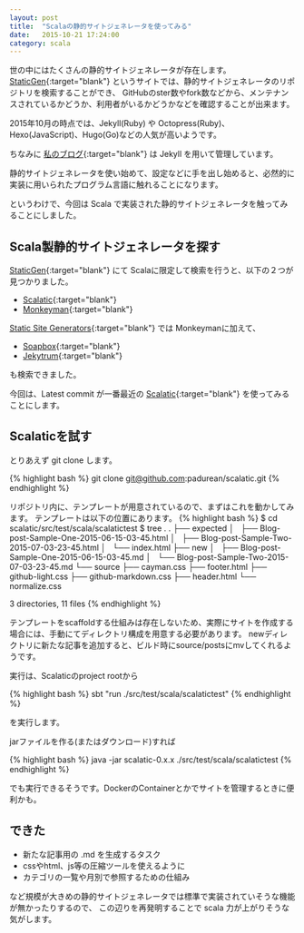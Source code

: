 ```yaml
---
layout: post
title:  "Scalaの静的サイトジェネレータを使ってみる"
date:   2015-10-21 17:24:00
category: scala
---
```


世の中にはたくさんの静的サイトジェネレータが存在します。
[StaticGen](https://www.staticgen.com/){:target="blank"}
というサイトでは、静的サイトジェネレータのリポジトリを検索することができ、
GitHubのster数やfork数などから、メンテナンスされているかどうか、利用者がいるかどうかなどを確認することが出来ます。

2015年10月の時点では、Jekyll(Ruby) や Octopress(Ruby)、Hexo(JavaScript)、Hugo(Go)などの人気が高いようです。

ちなみに
[私のブログ](http://blog.makky.io){:target="blank"}
は Jekyll を用いて管理しています。

静的サイトジェネレータを使い始めて、設定などに手を出し始めると、必然的に実装に用いられたプログラム言語に触れることになります。

というわけで、今回は Scala で実装された静的サイトジェネレータを触ってみることにしました。

## Scala製静的サイトジェネレータを探す
[StaticGen](https://www.staticgen.com/){:target="blank"}
にて Scalaに限定して検索を行うと、以下の２つが見つかりました。

- [Scalatic](https://github.com/padurean/scalatic){:target="blank"}
- [Monkeyman](https://github.com/wspringer/monkeyman){:target="blank"}

[Static Site Generators](https://staticsitegenerators.net/){:target="blank"} では Monkeymanに加えて、

- [Soapbox](https://github.com/arnolddevos/Soapbox){:target="blank"}
- [Jekytrum](https://github.com/georgeOsdDev/jekytrum){:target="blank"}

も検索できました。

今回は、Latest commit が一番最近の
[Scalatic](https://github.com/padurean/scalatic){:target="blank"}
を使ってみることにします。

## Scalaticを試す

とりあえず git clone します。

{% highlight bash %}
git clone git@github.com:padurean/scalatic.git
{% endhighlight %}

リポジトリ内に、テンプレートが用意されているので、まずはこれを動かしてみます。
テンプレートは以下の位置にあります。
{% highlight bash %}
$ cd scalatic/src/test/scala/scalatictest
$ tree .
.
├── expected
│   ├── Blog-post-Sample-One-2015-06-15-03-45.html
│   ├── Blog-post-Sample-Two-2015-07-03-23-45.html
│   └── index.html
├── new
│   ├── Blog-post-Sample-One-2015-06-15-03-45.md
│   └── Blog-post-Sample-Two-2015-07-03-23-45.md
└── source
    ├── cayman.css
    ├── footer.html
    ├── github-light.css
    ├── github-markdown.css
    ├── header.html
    └── normalize.css

3 directories, 11 files
{% endhighlight %}

テンプレートをscaffoldする仕組みは存在しないため、実際にサイトを作成する場合には、手動にてディレクトリ構成を用意する必要があります。
newディレクトリに新たな記事を追加すると、ビルド時にsource/postsにmvしてくれるようです。

実行は、Scalaticのproject rootから

{% highlight bash %}
sbt "run ./src/test/scala/scalatictest"
{% endhighlight %}

を実行します。

jarファイルを作る(またはダウンロード)すれば

{% highlight bash %}
java -jar scalatic-0.x.x ./src/test/scala/scalatictest
{% endhighlight %}

でも実行できるそうです。DockerのContainerとかでサイトを管理するときに便利かも。

## できた
- 新たな記事用の .md を生成するタスク
- cssやhtml、js等の圧縮ツールを使えるように
- カテゴリの一覧や月別で参照するための仕組み

など規模が大きめの静的サイトジェネレータでは標準で実装されていそうな機能が無かったりするので、
この辺りを再発明することで scala 力が上がりそうな気がします。
